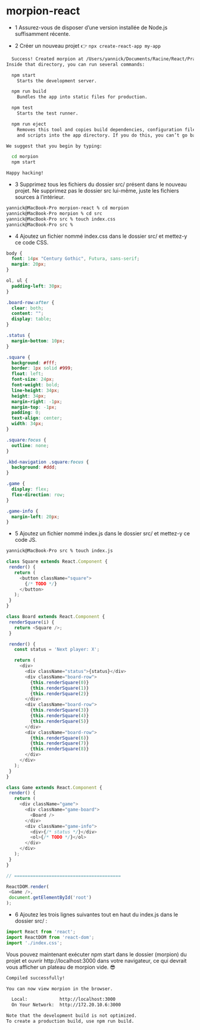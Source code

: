 # morpion-react

- 1  Assurez-vous de disposer d’une version installée de Node.js suffisamment récente.

- 2 Créer un nouveau projet 👉  `npx create-react-app my-app`
```bash
  Success! Created morpion at /Users/yannick/Documents/Racine/React/Pratique/morpion-react/morpion
Inside that directory, you can run several commands:

  npm start
    Starts the development server.

  npm run build
    Bundles the app into static files for production.

  npm test
    Starts the test runner.

  npm run eject
    Removes this tool and copies build dependencies, configuration files
    and scripts into the app directory. If you do this, you can’t go back!

We suggest that you begin by typing:

  cd morpion
  npm start

Happy hacking!
```

- 3 Supprimez tous les fichiers du dossier src/ présent dans le nouveau projet.
Ne supprimez pas le dossier src lui-même, juste les fichiers sources à l’intérieur.

```bash
yannick@MacBook-Pro morpion-react % cd morpion 
yannick@MacBook-Pro morpion % cd src 
yannick@MacBook-Pro src % touch index.css
yannick@MacBook-Pro src % 
```

- 4 Ajoutez un fichier nommé index.css dans le dossier src/ et mettez-y ce code CSS.
```css
body {
  font: 14px "Century Gothic", Futura, sans-serif;
  margin: 20px;
}

ol, ul {
  padding-left: 30px;
}

.board-row:after {
  clear: both;
  content: "";
  display: table;
}

.status {
  margin-bottom: 10px;
}

.square {
  background: #fff;
  border: 1px solid #999;
  float: left;
  font-size: 24px;
  font-weight: bold;
  line-height: 34px;
  height: 34px;
  margin-right: -1px;
  margin-top: -1px;
  padding: 0;
  text-align: center;
  width: 34px;
}

.square:focus {
  outline: none;
}

.kbd-navigation .square:focus {
  background: #ddd;
}

.game {
  display: flex;
  flex-direction: row;
}

.game-info {
  margin-left: 20px;
}

```

- 5 Ajoutez un fichier nommé index.js dans le dossier src/ et mettez-y ce code JS.
```bash
yannick@MacBook-Pro src % touch index.js
```
 ```js
 class Square extends React.Component {
  render() {
    return (
      <button className="square">
        {/* TODO */}
      </button>
    );
  }
}

class Board extends React.Component {
  renderSquare(i) {
    return <Square />;
  }

  render() {
    const status = 'Next player: X';

    return (
      <div>
        <div className="status">{status}</div>
        <div className="board-row">
          {this.renderSquare(0)}
          {this.renderSquare(1)}
          {this.renderSquare(2)}
        </div>
        <div className="board-row">
          {this.renderSquare(3)}
          {this.renderSquare(4)}
          {this.renderSquare(5)}
        </div>
        <div className="board-row">
          {this.renderSquare(6)}
          {this.renderSquare(7)}
          {this.renderSquare(8)}
        </div>
      </div>
    );
  }
}

class Game extends React.Component {
  render() {
    return (
      <div className="game">
        <div className="game-board">
          <Board />
        </div>
        <div className="game-info">
          <div>{/* status */}</div>
          <ol>{/* TODO */}</ol>
        </div>
      </div>
    );
  }
}

// ========================================

ReactDOM.render(
  <Game />,
  document.getElementById('root')
);
```

- 6 Ajoutez les trois lignes suivantes tout en haut du index.js dans le dossier src/ :
```js
import React from 'react';
import ReactDOM from 'react-dom';
import './index.css';
```
Vous pouvez maintenant exécuter npm start dans le dossier (morpion) du projet et ouvrir http://localhost:3000 dans votre navigateur, ce qui devrait vous afficher un plateau de morpion vide. 😎
```bash 
Compiled successfully!

You can now view morpion in the browser.

  Local:            http://localhost:3000
  On Your Network:  http://172.20.10.6:3000

Note that the development build is not optimized.
To create a production build, use npm run build.
```

